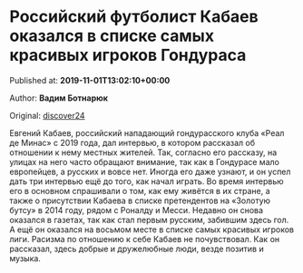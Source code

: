 
# Российский футболист Кабаев оказался в списке самых красивых игроков Гондураса

Published at: **2019-11-01T13:02:10+00:00**

Author: **Вадим Ботнарюк**

Original: [discover24](https://discover24.ru/2019/11/rossiyskiy-futbolist-kabaev-okazalsya-v-spiske-samyh-krasivyh-igrokov-gondurasa/)

Евгений Кабаев, российский нападающий гондурасского клуба «Реал де Минас» с 2019 года, дал интервью, в котором рассказал об отношении к нему местных жителей.
Так, согласно его рассказу, на улицах на него часто обращают внимание, так как в Гондурасе мало европейцев, а русских и вовсе нет. Иногда его даже узнают, и он успел дать три интервью ещё до того, как начал играть.
Во время интервью его в основном спрашивали о том, как ему живётся в их стране, а также о присутствии Кабаева в списке претендентов на «Золотую бутсу» в 2014 году, рядом с Роналду и Месси.
Недавно он снова оказался в газетах, так как стал первым русским, забившим здесь гол. А ещё он оказался на восьмом месте в списке самых красивых игроков лиги.
Расизма по отношению к себе Кабаев не почувствовал. Как он рассказал, здесь добрые и дружелюбные люди, везде позитив и музыка.
